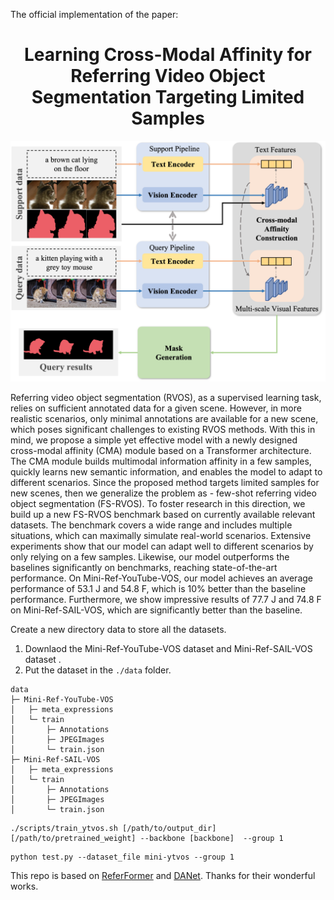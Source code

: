 
The official implementation of the paper: 

<div align="center">
<h1>
<b>
Learning Cross-Modal Affinity for Referring Video Object Segmentation 
Targeting Limited Samples
</b>
</h1>
</div>


<p align="center"><img src="docs/network.png" width="800"/></p>





Referring video object segmentation (RVOS), as a supervised learning task, relies on sufficient annotated data for a given scene. However, in more realistic scenarios, 
only minimal annotations are available for a new scene, which poses significant challenges to existing RVOS methods.
With this in mind, we propose a simple yet effective model with a newly designed cross-modal affinity (CMA) module based on a Transformer architecture. 
The CMA module builds multimodal information affinity in a few samples, quickly learns new semantic information, and enables the model to adapt to different scenarios.
Since the proposed method targets limited samples for new scenes, then we generalize the problem as - few-shot referring video object segmentation (FS-RVOS).
To foster research in this direction, we build up a new FS-RVOS benchmark based on currently available relevant datasets. 
The benchmark covers a wide range and includes multiple situations, which can maximally simulate real-world scenarios.
Extensive experiments show that our model can adapt well to different scenarios by only relying on a few samples. 
Likewise, our model outperforms the baselines significantly on benchmarks, reaching state-of-the-art performance. 
On Mini-Ref-YouTube-VOS, our model achieves an average performance of 53.1 J and 54.8 F, which is 10% better than the baseline performance. 
Furthermore, we show impressive results of 77.7 J and 74.8 F on Mini-Ref-SAIL-VOS, which are significantly better than the baseline.



<!--


We test the codes in the following environments, other versions may also be compatible:

- CUDA 11.1
- Python 3.7
- Pytorch 1.8.1




Please refer to [install.md](docs/install.md) for installation.



Please refer to [data.md](docs/data.md) for data preparation.

We provide the pretrained model for different visual backbones. You may download them [here](https://drive.google.com/drive/u/0/folders/11_qps3q75aH41IYHlXToyeIBUKkfdqso) and put them in the directory `pretrained_weights`.

 
For the Swin Transformer and Video Swin Transformer backbones, the weights are intialized using the pretrained model provided in the repo [Swin-Transformer](https://github.com/microsoft/Swin-Transformer) and [Video-Swin-Transformer](https://github.com/SwinTransformer/Video-Swin-Transformer). For your convenience, we upload the pretrained model in the google drives [swin_pretrained](https://drive.google.com/drive/u/0/folders/1QWLayukDJYAxTFk7NPwerfso3Lrx35NL) and [video_swin_pretrained](https://drive.google.com/drive/u/0/folders/19qb9VbKSjuwgxsiPI3uv06XzQkB5brYM). -->

<!--
After the organization, we expect the directory struture to be the following:

```
ReferFormer/
├── data/
│   ├── ref-youtube-vos/
│   ├── ref-davis/
│   ├── a2d_sentences/
│   ├── jhmdb_sentences/
├── davis2017/
├── datasets/
├── models/
├── scipts/
├── tools/
├── util/
├── pretrained_weights/
├── eval_davis.py
├── main.py
├── engine.py
├── inference_ytvos.py
├── inference_davis.py
├── opts.py
...
```



All the models are trained using 8 NVIDIA Tesla V100 GPU. You may change the `--backbone` parameter to use different backbones (see [here](https://github.com/wjn922/ReferFormer/blob/232b4066fb7d10845e4083e6a5a2cc0af5d1757e/opts.py

**Note:** If you encounter the `OOM` error, please add the command `--use_checkpoint` (we add this command for Swin-L, Video-Swin-S and Video-Swin-B models).




To evaluate the results, please upload the zip file to the [competition server](https://competitions.codalab.org/competitions/29139

| Backbone| J&F | CFBI J&F  | Pretrain | Model | Submission | CFBI Submission | 
| :----: | :----: | :----: | :----: | :----: | :----: | :----: | 
| ResNet-50 | 55.6 | 59.4 | [weight](https://drive.google.com/file/d/1mJd5zBUv4EYLOKQ0H87-NeAuInyrn577/view?usp=sharing) | [model](https://drive.google.com/file/d/1VKYIbd3tiuLyWkh7ajnIiA3HZ3_IdvxV/view?usp=sharing) | [link](https://drive.google.com/file/d/1IXKu8a06ppPAVBvy4Y0UfcKhCat4HRJt/view?usp=sharing) | [link](https://drive.google.com/file/d/1VJAKZ_j7kQFpocv_vDzER47CXWwAAE8h/view?usp=sharing) |
| ResNet-101 | 57.3 | 60.3 | [weight](https://drive.google.com/file/d/1EMOwwAygdSfTZiVxI4f0UaVd7P6JzmuM/view?usp=sharing) | [model](https://drive.google.com/file/d/1FCHAAMf-HXPhZGTZp748l3pn6FfMyV1L/view?usp=sharing) | [link](https://drive.google.com/file/d/1cFxjVW2RlwjoVYR1M6NlkRpv9L3tPlcZ/view?usp=sharing) | [link](https://drive.google.com/file/d/1RPnFPqf7iiVypc7QbN-ev6s6xfmD-m5c/view?usp=sharing) |
| Swin-T | 58.7 | 61.2 | [weight](https://drive.google.com/file/d/155sZm6yE7YQ8Y8Ln0ShaVZKLejYORqTQ/view?usp=sharing) | [model](https://drive.google.com/file/d/19jIbjRRUGDhfnI604Pw7hcGP5DqdvVtl/view?usp=sharing) | [link](https://drive.google.com/file/d/1eZZ-2zz0gdCwPrislGP3WKAHk-RnNY7v/view?usp=sharing) | [link](https://drive.google.com/file/d/1O9B35oieBfo7sRjxTpSyFz52J2AAHLce/view?usp=sharing) |
| Swin-L | 62.4 | 63.3 | [weight](https://drive.google.com/file/d/1eJKNHvk_KcFuT4k6Te7HDuuSXH2DVOY5/view?usp=sharing) | [model](https://drive.google.com/file/d/1_uwwlWv8AXhHfE8GVId7YtGraznRebaZ/view?usp=sharing) | [link](https://drive.google.com/file/d/1uxBwbKdlilaCNt-RbdcPj1LshA-WY9Q6/view?usp=sharing) | [link](https://drive.google.com/file/d/16kVmJzv5oXzk3zGcfMcb2sEiN6HTOCmW/view?usp=sharing) |
| Video-Swin-T* | 55.8 | - | - | [model](https://drive.google.com/file/d/1vNiQGpKuYfR7F7YKZK7H2HAzljDf9Wuf/view?usp=sharing) | [link](https://drive.google.com/file/d/18G0qIeZndacj3Y0EuyJsZFeFRWJ0_3O_/view?usp=sharing) | - |
| Video-Swin-T | 59.4 | - | [weight](https://drive.google.com/file/d/1g9Dm1vLdwpwSKVtIZzWKPUk2-zK3IbQa/view?usp=sharing) | [model](https://drive.google.com/file/d/17RL6o_A57giHT-bMuP7ysUGogueT7wYm/view?usp=sharing) | [link](https://drive.google.com/file/d/1nhjvDWgMWufMGAjOKesgyLRB_-Ct6kXP/view?usp=sharing) | - |
| Video-Swin-S | 60.1 | - | [weight](https://drive.google.com/file/d/1GrhFhsUidsVs7-dhY8NkVgWfBZdeit9C/view?usp=sharing) | [model](https://drive.google.com/file/d/1GrhFhsUidsVs7-dhY8NkVgWfBZdeit9C/view?usp=sharing) | [link](https://drive.google.com/file/d/1mhb0UAaJkTFYmGrwXHHJuaXVp-0BSkgm/view?usp=sharing) | - |
| Video-Swin-B | 62.9 | - |[weight](https://drive.google.com/file/d/1MJ1362zjqu-uZdXsSQH6pI1QOFqwv5lY/view?usp=sharing)  | [model](https://drive.google.com/file/d/1nw7D3C_RrKTMzwtzjo39snbYLbv73anH/view?usp=sharing) | [link](https://drive.google.com/file/d/1dAQdr2RqCxYUmOVQ4jFE-vv5zavNhz7B/view?usp=sharing) | - |

\* indicates the model is trained from scratch.



As described in the paper, we report the results using the model trained on Ref-Youtube-VOS without finetune.

| Backbone| J&F | J | F | Model | 
| :----: | :----: | :----: | :----: | :----: |
| ResNet-50 | 58.5 | 55.8 | 61.3 | [model](https://drive.google.com/file/d/1VKYIbd3tiuLyWkh7ajnIiA3HZ3_IdvxV/view?usp=sharing) |
| Swin-L | 60.5 | 57.6 | 63.4 | [model](https://drive.google.com/file/d/1_uwwlWv8AXhHfE8GVId7YtGraznRebaZ/view?usp=sharing) |
| Video-Swin-B | 61.1 | 58.1 | 64.1 | [model](https://drive.google.com/file/d/1nw7D3C_RrKTMzwtzjo39snbYLbv73anH/view?usp=sharing) |




The pretrained models are the same as those provided for Ref-Youtube-VOS.

| Backbone| Overall IoU | Mean IoU | mAP  | Pretrain | Model |
| :----: | :----: | :----: | :----: | :----: | :----: |
| Video-Swin-T | 77.6 | 69.6 | 52.8 | [weight](https://drive.google.com/file/d/1g9Dm1vLdwpwSKVtIZzWKPUk2-zK3IbQa/view?usp=sharing) | [model](https://drive.google.com/file/d/1z-HO71IcFOZ9A6KD71wAXkbiQgKDpSp7/view?usp=sharing) \| [log](https://drive.google.com/file/d/1xjevouL3a1gHZN5KHtA07Cpa07R4T1Qi/view?usp=sharing) |
| Video-Swin-S | 77.7 | 69.8 | 53.9 | [weight](https://drive.google.com/file/d/1GrhFhsUidsVs7-dhY8NkVgWfBZdeit9C/view?usp=sharing) | [model](https://drive.google.com/file/d/1ng2FAX9J4FyQ7Bq1eeQC9Vvv1W8JZmek/view?usp=sharing) \| [log](https://drive.google.com/file/d/1Uu72THexbtEje4aKXR7Q2Yd4zyPmQsi3/view?usp=sharing) |
| Video-Swin-B | 78.6 | 70.3 | 55.0 | [weight](https://drive.google.com/file/d/1MJ1362zjqu-uZdXsSQH6pI1QOFqwv5lY/view?usp=sharing) | [model](https://drive.google.com/file/d/1WlNjKS_Li-1KoUzuPM4MRM4b-oK2Ka7c/view?usp=sharing) \| [log](https://drive.google.com/file/d/1tH-f9_U0gY-iNfXm6GRyttJp3uvm5NQw/view?usp=sharing) |




As described in the paper, we report the results using the model trained on A2D-Sentences without finetune.

| Backbone| Overall IoU | Mean IoU | mAP  | Model | 
| :----: | :----: | :----: | :----: | :----: | 
| Video-Swin-T | 71.9 | 71.0 | 42.2 | [model](https://drive.google.com/file/d/1z-HO71IcFOZ9A6KD71wAXkbiQgKDpSp7/view?usp=sharing) |
| Video-Swin-S | 72.8 | 71.5 | 42.4 | [model](https://drive.google.com/file/d/1ng2FAX9J4FyQ7Bq1eeQC9Vvv1W8JZmek/view?usp=sharing) |
| Video-Swin-B | 73.0 | 71.8 | 43.7 | [model](https://drive.google.com/file/d/1WlNjKS_Li-1KoUzuPM4MRM4b-oK2Ka7c/view?usp=sharing) | 




Please see [Ref-Youtube-VOS](docs/Ref-Youtube-VOS.md), [Ref-DAVIS17](docs/Ref-DAVIS17.md), [A2D-Sentences](docs/A2D-Sentences.md) and [JHMDB-Sentences](docs/JHMDB-Sentences.md) for details.
-->




Create a new directory data to store all the datasets.

1. Downlaod the Mini-Ref-YouTube-VOS dataset and Mini-Ref-SAIL-VOS dataset .
2. Put the dataset in the `./data` folder.
```
data
├─ Mini-Ref-YouTube-VOS
│   ├─ meta_expressions
│   └─ train
│       ├─ Annotations
│       ├─ JPEGImages
│       └─ train.json
├─ Mini-Ref-SAIL-VOS
│   ├─ meta_expressions
│   └─ train
│       ├─ Annotations
│       ├─ JPEGImages
│       └─ train.json

```



```
./scripts/train_ytvos.sh [/path/to/output_dir] [/path/to/pretrained_weight] --backbone [backbone]  --group 1
```



```
python test.py --dataset_file mini-ytvos --group 1
```





This repo is based on [ReferFormer](https://github.com/wjn922/ReferFormer) and [DANet](https://github.com/scutpaul/DANet). Thanks for their wonderful works.




```

```
